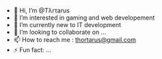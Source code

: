 - 👋 Hi, I’m @Tλrτarus
- 👀 I’m interested in gaming and web developement
- 🌱 I’m currently new to IT development
- 💞️ I’m looking to collaborate on ...
- 📫 How to reach me : thortarus@gmail.com
- ⚡ Fun fact: ...

<!---
Thortarus/Thortarus is a ✨ special ✨ repository because its `README.md` (this file) appears on your GitHub profile.
You can click the Preview link to take a look at your changes.
--->
